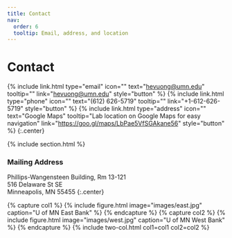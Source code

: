 ```yaml
---
title: Contact
nav:
  order: 6
  tooltip: Email, address, and location
---
```


# <i class="fas fa-envelope"></i>Contact

{%
  include link.html
  type="email"
  icon=""
  text="hevuong@umn.edu"
  tooltip=""
  link="hevuong@umn.edu"
  style="button"
%}
{%
  include link.html
  type="phone"
  icon=""
  text="(612) 626-5719" 
  tooltip=""
  link="+1-612-626-5719"
  style="button"
%}
{%
  include link.html
  type="address"
  icon=""
  text="Google Maps"
  tooltip="Lab location on Google Maps for easy navigation"
  link="https://goo.gl/maps/LbPae5VfSGAkane56"
  style="button"
%}
{:.center}

{% include section.html %}

### <i class="fas fa-mail-bulk"></i>Mailing Address

Phillips-Wangensteen Building, Rm 13-121  
516 Delaware St SE  
Minneapolis, MN 55455
{:.center}

{% capture col1 %}
{%
  include figure.html
  image="images/east.jpg"
  caption="U of MN East Bank"
%}
{% endcapture %}
{% capture col2 %}
{%
  include figure.html
  image="images/west.jpg"
  caption="U of MN West Bank"
%}
{% endcapture %}
{% include two-col.html col1=col1 col2=col2 %}
